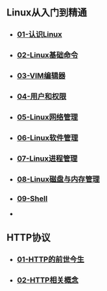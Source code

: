 ## Linux从入门到精通
- ### [01-认识Linux](./linux/doc/01.认识Linux.md)

- ### [02-Linux基础命令](./linux/doc/02.Linux基础命令.md)

- ### [03-VIM编辑器](./linux/doc/03.VIM编辑器.md)

- ### [04-用户和权限](./linux/doc/04.用户和权限.md)

- ### [05-Linux网络管理](./linux/doc/05.网络管理.md)

- ### [06-Linux软件管理](./linux/doc/06.Linux软件管理.md)

- ### [07-Linux进程管理](./linux/doc/07.Linux进程管理.md)

- ### [08-Linux磁盘与内存管理](./linux/doc/08.Linux磁盘与内存管理.md)

- ### [09-Shell](./linux/doc/09.Shell.md)

- 

  

## HTTP协议
- ### [01-HTTP的前世今生](./http/doc/01.HTTP的前世今生.md)

- ### [02-HTTP相关概念](./http/doc/02.HTTP相关概念.md)

